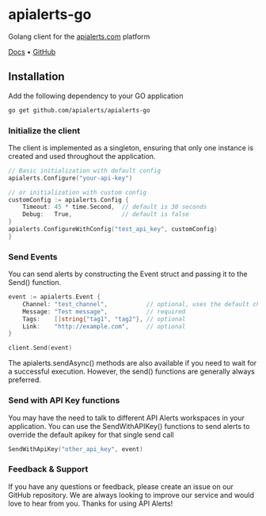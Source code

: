 # apialerts-go

Golang client for the [apialerts.com](https://apialerts.com/) platform

[Docs](https://apialerts.com/docs/go) • [GitHub](https://github.com/apialerts/apialerts-go)

## Installation

Add the following dependency to your GO application

```bash
go get github.com/apialerts/apialerts-go
```

### Initialize the client

The client is implemented as a singleton, ensuring that only one instance is created and used throughout the application.

```go
// Basic initialization with default config
apialerts.Configure("your-api-key")

// or initialization with custom config
customConfig := apialerts.Config {
    Timeout: 45 * time.Second,  // default is 30 seconds
    Debug:   True,              // default is false
}
apialerts.ConfigureWithConfig("test_api_key", customConfig)
}
```

### Send Events

You can send alerts by constructing the Event struct and passing it to the Send() function.

```go
event := apialerts.Event {
    Channel: "test_channel",           // optional, uses the default channel if not provided
    Message: "Test message",           // required
    Tags:    []string{"tag1", "tag2"}, // optional
    Link:    "http://example.com",     // optional
}

client.Send(event)
```

The apialerts.sendAsync() methods are also available if you need to wait for a successful execution. However, the send() functions are generally always preferred.

### Send with API Key functions

You may have the need to talk to different API Alerts workspaces in your application. You can use the SendWithAPIKey() functions to send alerts to override the default apikey for that single send call

```go
SendWithApiKey("other_api_key", event)
```

### Feedback & Support

If you have any questions or feedback, please create an issue on our GitHub repository. We are always looking to improve our service and would love to hear from you. Thanks for using API Alerts!






